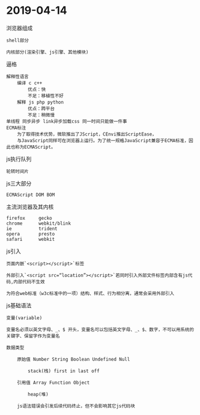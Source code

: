# 2019-04-14

浏览器组成

    shell部分

    内核部分(渲染引擎、js引擎、其他模块)

逼格

    解释性语言
        编译 c c++
            优点：快
            不足：移植性不好
        解释 js php python
            优点：跨平台
            不足：稍微慢
    单线程 同步异步 link异步加载css 同一时间只能做一件事
    ECMA标注
        为了取得技术优势，微软推出了JScript，CEnvi推出ScriptEase，
        与JavaScript同样可在浏览器上运行。为了统一规格JavaScript兼容于ECMA标准，因此也称为ECMAScript。

js执行队列

    轮转时间片

js三大部分

    ECMAScript DOM BOM

主流浏览器及其内核

    firefox     gecko
    chrome      webkit/blink
    ie          trident
    opera       presto  
    safari      webkit

js引入

    页面内嵌`<script></script>`标签

    外部引入`<script src=“location”></script>`若同时引入外部文件标签内部含有js代码,内部代码不生效

    为符合web标准（w3c标准中的一项）结构、样式、行为相分离，通常会采用外部引入

js基础语法

    变量(variable)

    变量名必须以英文字母、_、$ 开头，变量名可以包括英文字母、_、$、数字，不可以用系统的关键字、保留字作为变量名

    数据类型

        原始值 Number String Boolean Undefined Null

            stack(栈) first in last off

        引用值 Array Function Object

            heap(堆)

        js语法错误会引发后续代码终止，但不会影响其它js代码块